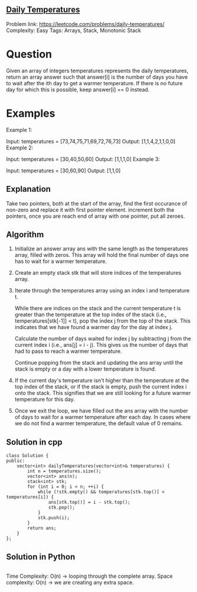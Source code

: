 ## [Daily Temperatures](https://leetcode.com/problems/daily-temperatures/)

Problem link: https://leetcode.com/problems/daily-temperatures/
Complexity: Easy 
Tags: Arrays, Stack, Monotonic Stack


# Question

Given an array of integers temperatures represents the daily temperatures, return an array answer such that answer[i] is the number of days you have to wait after the ith day to get a warmer temperature. If there is no future day for which this is possible, keep answer[i] == 0 instead.

# Examples

Example 1:

Input: temperatures = [73,74,75,71,69,72,76,73]
Output: [1,1,4,2,1,1,0,0]
Example 2:

Input: temperatures = [30,40,50,60]
Output: [1,1,1,0]
Example 3:

Input: temperatures = [30,60,90]
Output: [1,1,0]

## Explanation

Take two pointers, both at the start of the array, find the first occurance of non-zero and replace it with first pointer element. 
increment both the pointers, once you are reach end of array with one pointer, put all zeroes.

## Algorithm

1. Initialize an answer array ans with the same length as the temperatures array, filled with zeros. This array will hold the final number of days one has to wait for a warmer temperature.

2. Create an empty stack stk that will store indices of the temperatures array.

3. Iterate through the temperatures array using an index i and temperature t.

    While there are indices on the stack and the current temperature t is greater than the temperature at the top index of the stack (i.e., temperatures[stk[-1]] < t), pop the index j from the top of the stack. This indicates that we have found a warmer day for the day at index j.

    Calculate the number of days waited for index j by subtracting j from the current index i (i.e., ans[j] = i - j). This gives us the number of days that had to pass to reach a warmer temperature.

    Continue popping from the stack and updating the ans array until the stack is empty or a day with a lower temperature is found.

5. If the current day's temperature isn't higher than the temperature at the top index of the stack, or if the stack is empty, push the current index i onto the stack. This signifies that we are still looking for a future warmer temperature for this day.

6. Once we exit the loop, we have filled out the ans array with the number of days to wait for a warmer temperature after each day. In cases where we do not find a warmer temperature, the default value of 0 remains.


## Solution in cpp
```
class Solution {
public:
    vector<int> dailyTemperatures(vector<int>& temperatures) {
        int n = temperatures.size();
        vector<int> ans(n);
        stack<int> stk;
        for (int i = 0; i < n; ++i) {
            while (!stk.empty() && temperatures[stk.top()] < temperatures[i]) {
                ans[stk.top()] = i - stk.top();
                stk.pop();
            }
            stk.push(i);
        }
        return ans;       
    }
};
```

## Solution in Python
```

```
Time Complexity: O(n) -> looping through the complete array.
Space complexity: O(n) -> we are creating any extra space. 	
